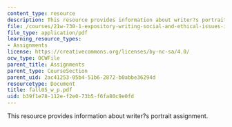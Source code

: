 ```yaml
---
content_type: resource
description: This resource provides information about writer?s portrait assignment.
file: /courses/21w-730-1-expository-writing-social-and-ethical-issues-in-print-photography-and-film-fall-2005/b39f1e78112ef2e073b5f6fa80c9e0fd_fall05_w_p.pdf
file_type: application/pdf
learning_resource_types:
- Assignments
license: https://creativecommons.org/licenses/by-nc-sa/4.0/
ocw_type: OCWFile
parent_title: Assignments
parent_type: CourseSection
parent_uid: 2ac41253-05b4-51b6-2872-b0abbe36294d
resourcetype: Document
title: fall05_w_p.pdf
uid: b39f1e78-112e-f2e0-73b5-f6fa80c9e0fd
---
```

This resource provides information about writer?s portrait assignment.